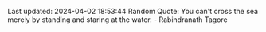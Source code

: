 Last updated: 2024-04-02 18:53:44
Random Quote: You can't cross the sea merely by standing and staring at the water. - Rabindranath Tagore